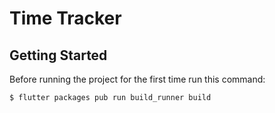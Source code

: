 # Time Tracker

## Getting Started

Before running the project for the first time run this command:

```bash
$ flutter packages pub run build_runner build
```
